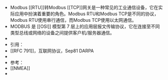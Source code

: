 - Modbus [[RTU]]转Modbus [[TCP]]网关是一种常见的工业通信设备，它在实际应用中扮演着重要的角色。Modbus RTU和Modbus TCP是不同的协议，Modbus RTU使用串行通信，而Modbus TCP使用以太网通信。
- MODBUS 是 [[OSI]] 模型第 7 层上的应用层报文传输协议，它在连接至不同类型总线或网络的设备之间提供客户机/服务器通信。
-
- 引用：
- [[RFC 791]]，互联网协议，Sep81 DARPA
-
- 参考：
- [[NMEA]]
-